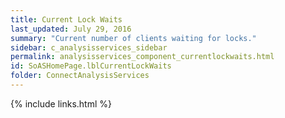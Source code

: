 ```yaml
---
title: Current Lock Waits
last_updated: July 29, 2016
summary: "Current number of clients waiting for locks."
sidebar: c_analysisservices_sidebar
permalink: analysisservices_component_currentlockwaits.html
id: SoASHomePage.lblCurrentLockWaits
folder: ConnectAnalysisServices
---
```





{% include links.html %}
﻿﻿
